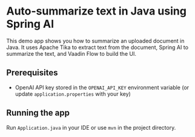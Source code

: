 # Auto-summarize text in Java using Spring AI

This demo app shows you how to summarize an uploaded document in Java. 
It uses Apache Tika to extract text from the document, Spring AI to summarize the text, and Vaadin Flow to build the UI.

## Prerequisites

- OpenAI API key stored in the `OPENAI_API_KEY` environment variable (or update `application.properties` with your key)

## Running the app

Run `Application.java` in your IDE or use `mvn` in the project directory.
